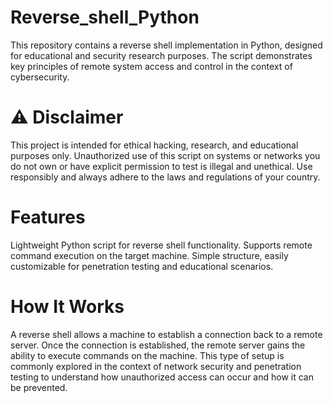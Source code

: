 # Reverse_shell_Python
This repository contains a reverse shell implementation in Python, designed for educational and security research purposes. 
The script demonstrates key principles of remote system access and control in the context of cybersecurity.

# ⚠️ Disclaimer
This project is intended for ethical hacking, research, and educational purposes only. 
Unauthorized use of this script on systems or networks you do not own or have explicit permission to test is illegal and unethical. 
Use responsibly and always adhere to the laws and regulations of your country.

# Features
  Lightweight Python script for reverse shell functionality.
  Supports remote command execution on the target machine.
  Simple structure, easily customizable for penetration testing and educational scenarios.

# How It Works
A reverse shell allows a machine to establish a connection back to a remote server. 
Once the connection is established, the remote server gains the ability to execute commands on the machine. 
This type of setup is commonly explored in the context of network security and penetration testing to understand how unauthorized access can occur and how it can be prevented.
